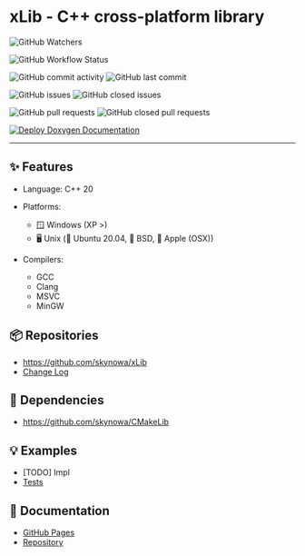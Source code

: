 # xLib - C++ cross-platform library

![GitHub Watchers](https://img.shields.io/github/watchers/skynowa/xLib)

![GitHub Workflow Status](https://img.shields.io/github/workflow/status/skynowa/xLib/CI)

![GitHub commit activity](https://img.shields.io/github/commit-activity/w/skynowa/xlib) ![GitHub last commit](https://img.shields.io/github/last-commit/skynowa/xlib)

![GitHub issues](https://img.shields.io/github/issues-raw/skynowa/xlib?color=red) ![GitHub closed issues](https://img.shields.io/github/issues-closed-raw/skynowa/xlib?color=green)

![GitHub pull requests](https://img.shields.io/github/issues-pr-raw/skynowa/xlib?color=red) ![GitHub closed pull requests](https://img.shields.io/github/issues-pr-closed-raw/skynowa/xlib?color=green)

[![Deploy Doxygen Documentation](https://github.com/skynowa/skynowa.github.io/actions/workflows/deploy-docs.yml/badge.svg)](https://github.com/skynowa/skynowa.github.io/actions/workflows/deploy-docs.yml)

-----

## ✨ Features

- Language: C++ 20
- Platforms:

    - 🪟 Windows (XP >)
    - 🖥️ Unix (🐧 Ubuntu 20.04, 🌊 BSD, 🍎 Apple (OSX))

- Compilers:
    - GCC
    - Clang
    - MSVC
    - MinGW

## 📦 Repositories

- https://github.com/skynowa/xLib
- [Change Log](https://github.com/skynowa/xLib/blob/master/Docs/ChangeLog.md)

## 🔗 Dependencies

- https://github.com/skynowa/CMakeLib

## 💡 Examples

- [TODO] Impl
- [Tests](https://github.com/skynowa/xLib/tree/master/Tests)

## 📑 Documentation

- [GitHub Pages](https://skynowa.github.io/)
- [Repository](https://github.com/skynowa/skynowa.github.io/actions)
